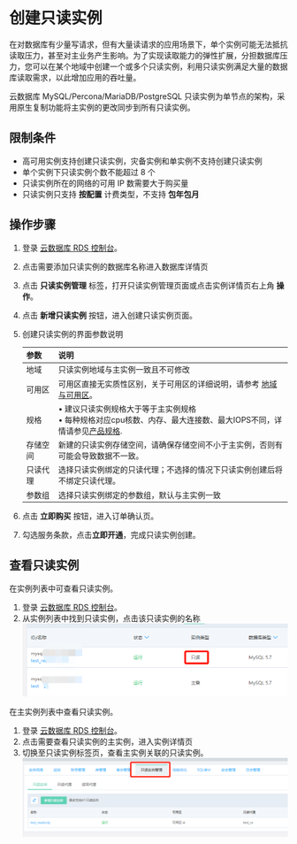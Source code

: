 # 创建只读实例
在对数据库有少量写请求，但有大量读请求的应用场景下，单个实例可能无法抵抗读取压力，甚至对主业务产生影响。为了实现读取能力的弹性扩展，分担数据库压力，您可以在某个地域中创建一个或多个只读实例，利用只读实例满足大量的数据库读取需求，以此增加应用的吞吐量。

云数据库 MySQL/Percona/MariaDB/PostgreSQL 只读实例为单节点的架构，采用原生复制功能将主实例的更改同步到所有只读实例。

## 限制条件
* 高可用实例支持创建只读实例，灾备实例和单实例不支持创建只读实例
* 单个实例下只读实例个数不能超过 8 个
* 只读实例所在的网络的可用 IP 数需要大于购买量
* 只读实例只支持 **按配置** 计费类型，不支持 **包年包月**

## 操作步骤
1. 登录 [云数据库 RDS 控制台](https://rds-console.jdcloud.com/database)。
2. 点击需要添加只读实例的数据库名称进入数据库详情页
3. 点击 **只读实例管理** 标签，打开只读实例管理页面或点击实例详情页右上角 **操作**。
4. 点击 **新增只读实例** 按钮，进入创建只读实例页面。
5. 创建只读实例的界面参数说明  

   |参数|说明|
   |--|--|
   |地域|只读实例地域与主实例一致且不可修改|
   |可用区|可用区直接无实质性区别，关于可用区的详细说明，请参考 [地域与可用区](https://docs.jdcloud.com/cn/virtual-machines/regions-and-availabilityzones)。|
   |规格|&bull; 建议只读实例规格大于等于主实例规格<br> &bull; 每种规格对应cpu核数、内存、最大连接数、最大IOPS不同，详情请参见[产品规格](https://docs.jdcloud.com/cn/rds/mysql-specifications).|
   |存储空间|新建的只读实例存储空间，请确保存储空间不小于主实例，否则有可能会导致数据不一致。|
   |只读代理|选择只读实例绑定的只读代理；不选择的情况下只读实例创建后将不绑定只读代理。|
   |参数组|选择只读实例绑定的参数组，默认与主实例一致|

6. 点击 **立即购买** 按钮，进入订单确认页。
7. 勾选服务条款，点击**立即开通**，完成只读实例创建。

## 查看只读实例
在实例列表中可查看只读实例。

1. 登录 [云数据库 RDS 控制台](https://rds-console.jdcloud.com/database)。
2. 从实例列表中找到只读实例，点击该只读实例的名称
![查看只读实例](../../../../../image/RDS/Create-Readonly-1.png)

在主实例列表中查看只读实例。
1. 登录 [云数据库 RDS 控制台](https://rds-console.jdcloud.com/database)。
2. 点击需要查看只读实例的主实例，进入实例详情页
3. 切换至只读实例标签页，查看主实例关联的只读实例。
![查看只读实例](../../../../../image/RDS/Create-Readonly-2.png)
